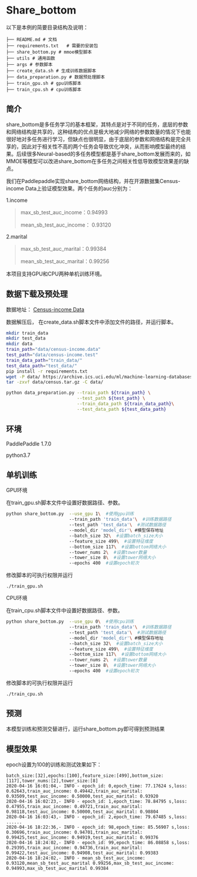 # Share_bottom

 以下是本例的简要目录结构及说明： 

```
├── README.md # 文档
├── requirements.txt   # 需要的安装包
├── share_bottom.py # mmoe模型脚本
├── utils # 通用函数
├── args # 参数脚本
├── create_data.sh # 生成训练数据脚本
├── data_preparation.py # 数据预处理脚本
├── train_gpu.sh # gpu训练脚本
├── train_cpu.sh # cpu训练脚本
```

## 简介

share_bottom是多任务学习的基本框架，其特点是对于不同的任务，底层的参数和网络结构是共享的，这种结构的优点是极大地减少网络的参数数量的情况下也能很好地对多任务进行学习，但缺点也很明显，由于底层的参数和网络结构是完全共享的，因此对于相关性不高的两个任务会导致优化冲突，从而影响模型最终的结果。后续很多Neural-based的多任务模型都是基于share_bottom发展而来的，如MMOE等模型可以改进share_bottom在多任务之间相关性低导致模型效果差的缺点。

我们在Paddlepaddle实现share_bottom网络结构，并在开源数据集Census-income Data上验证模型效果。两个任务的auc分别为：

1.income

>max_sb_test_auc_income：0.94993
>
>mean_sb_test_auc_income： 0.93120

2.marital

> max_sb_test_auc_marital：0.99384
>
> mean_sb_test_auc_marital：0.99256

本项目支持GPU和CPU两种单机训练环境。



## 数据下载及预处理

数据地址： [Census-income Data](https://archive.ics.uci.edu/ml/datasets/Census-Income+(KDD) )

数据解压后， 在create_data.sh脚本文件中添加文件的路径，并运行脚本。

```sh
mkdir train_data
mkdir test_data
mkdir data
train_path="data/census-income.data"
test_path="data/census-income.test"
train_data_path="train_data/"
test_data_path="test_data/"
pip install -r requirements.txt
wget -P data/ https://archive.ics.uci.edu/ml/machine-learning-databases/census-income-mld/census.tar.gz
tar -zxvf data/census.tar.gz -C data/

python data_preparation.py --train_path ${train_path} \
                           --test_path ${test_path} \
                           --train_data_path ${train_data_path}\
                           --test_data_path ${test_data_path}

```

## 环境

 PaddlePaddle 1.7.0 

 python3.7 

## 单机训练

GPU环境

在train_gpu.sh脚本文件中设置好数据路径、参数。

```sh
python share_bottom.py  --use_gpu 1\  #使用gpu训练
                        --train_path 'train_data'\  #训练数据路径
                        --test_path 'test_data'\  #测试数据路径
                        --model_dir 'model_dir'\ #模型保存地址
                        --batch_size 32\  #设置batch_size大小
                        --feature_size 499\  #设置特征维度
                        --bottom_size 117\  #设置bottom网络大小
                        --tower_nums 2\  #设置tower数量
                        --tower_size 8\  #设置tower网络大小
                        --epochs 400  #设置epoch轮次
```

修改脚本的可执行权限并运行

```
./train_gpu.sh
```

CPU环境

在train_cpu.sh脚本文件中设置好数据路径、参数。

```sh
python share_bottom.py  --use_gpu 0\  #使用cpu训练
                        --train_path 'train_data'\  #训练数据路径
                        --test_path 'test_data'\  #测试数据路径
                        --model_dir 'model_dir'\ #模型保存地址
                        --batch_size 32\  #设置batch_size大小
                        --feature_size 499\  #设置特征维度
                        --bottom_size 117\  #设置bottom网络大小
                        --tower_nums 2\  #设置tower数量
                        --tower_size 8\  #设置tower网络大小
                        --epochs 400  #设置epoch轮次
```

修改脚本的可执行权限并运行

```
./train_cpu.sh
```



## 预测

本模型训练和预测交替进行，运行share_bottom.py即可得到预测结果

## 模型效果

epoch设置为100的训练和测试效果如下：

```text
batch_size:[32],epochs:[100],feature_size:[499],bottom_size:[117],tower_nums:[2],tower_size:[8]
2020-04-16 16:01:04,- INFO - epoch_id: 0,epoch_time: 77.17624 s,loss: 0.62643,train_auc_income: 0.49442,train_auc_marital: 0.93509,test_auc_income: 0.50000,test_auc_marital: 0.93920
2020-04-16 16:02:23,- INFO - epoch_id: 1,epoch_time: 78.84795 s,loss: 0.47955,train_auc_income: 0.49721,train_auc_marital: 0.98118,test_auc_income: 0.50000,test_auc_marital: 0.98804
2020-04-16 16:03:43,- INFO - epoch_id: 2,epoch_time: 79.67485 s,loss: 
......
2020-04-16 18:22:36,- INFO - epoch_id: 98,epoch_time: 85.56907 s,loss: 0.30696,train_auc_income: 0.94701,train_auc_marital: 0.99425,test_auc_income: 0.94919,test_auc_marital: 0.99376
2020-04-16 18:24:02,- INFO - epoch_id: 99,epoch_time: 86.08858 s,loss: 0.29395,train_auc_income: 0.94736,train_auc_marital: 0.99422,test_auc_income: 0.94908,test_auc_marital: 0.99383
2020-04-16 18:24:02,- INFO - mean_sb_test_auc_income: 0.93120,mean_sb_test_auc_marital 0.99256,max_sb_test_auc_income: 0.94993,max_sb_test_auc_marital 0.99384
```

